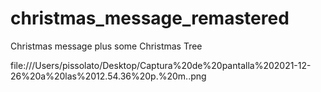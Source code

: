 # christmas_message_remastered
Christmas message plus some Christmas Tree

file:///Users/pissolato/Desktop/Captura%20de%20pantalla%202021-12-26%20a%20las%2012.54.36%20p.%20m..png
